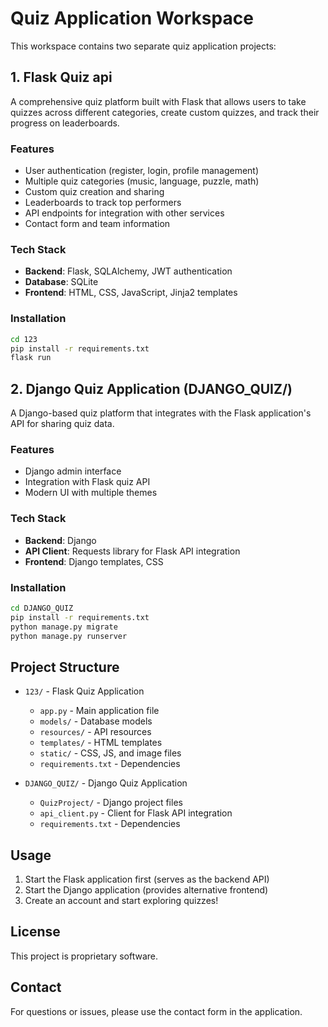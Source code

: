 # Quiz Application Workspace

This workspace contains two separate quiz application projects:

## 1. Flask Quiz api

A comprehensive quiz platform built with Flask that allows users to take quizzes across different categories, create custom quizzes, and track their progress on leaderboards.

### Features
- User authentication (register, login, profile management)
- Multiple quiz categories (music, language, puzzle, math)
- Custom quiz creation and sharing
- Leaderboards to track top performers
- API endpoints for integration with other services
- Contact form and team information

### Tech Stack
- **Backend**: Flask, SQLAlchemy, JWT authentication
- **Database**: SQLite
- **Frontend**: HTML, CSS, JavaScript, Jinja2 templates

### Installation
```bash
cd 123
pip install -r requirements.txt
flask run
```

## 2. Django Quiz Application (DJANGO_QUIZ/)

A Django-based quiz platform that integrates with the Flask application's API for sharing quiz data.

### Features
- Django admin interface
- Integration with Flask quiz API
- Modern UI with multiple themes

### Tech Stack
- **Backend**: Django
- **API Client**: Requests library for Flask API integration
- **Frontend**: Django templates, CSS

### Installation
```bash
cd DJANGO_QUIZ
pip install -r requirements.txt
python manage.py migrate
python manage.py runserver
```

## Project Structure
- `123/` - Flask Quiz Application
  - `app.py` - Main application file
  - `models/` - Database models
  - `resources/` - API resources
  - `templates/` - HTML templates
  - `static/` - CSS, JS, and image files
  - `requirements.txt` - Dependencies

- `DJANGO_QUIZ/` - Django Quiz Application
  - `QuizProject/` - Django project files
  - `api_client.py` - Client for Flask API integration
  - `requirements.txt` - Dependencies

## Usage
1. Start the Flask application first (serves as the backend API)
2. Start the Django application (provides alternative frontend)
3. Create an account and start exploring quizzes!

## License
This project is proprietary software.

## Contact
For questions or issues, please use the contact form in the application.
